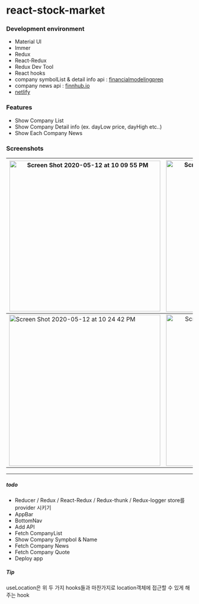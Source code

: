 # react-stock-market

### Development environment
- Material UI
- Immer
- Redux
- React-Redux
- Redux Dev Tool
- React hooks
- company symbolList & detail info api : <a href="https://financialmodelingprep.com/developer/docs/">financialmodelingprep</a>
- company news api : <a href="https://finnhub.io/docs/apis">finnhub.io</a>
- <a href="https://finnhub.io/docs/apis">netlify</a>
<a></a>

### Features
- Show Company List
- Show Company Detail info (ex. dayLow price, dayHigh etc..)
- Show Each Company News

### Screenshots


| <img width="407" alt="Screen Shot 2020-05-12 at 10 09 55 PM" src="https://user-images.githubusercontent.com/33794732/81696368-c4758080-949e-11ea-8f37-3ebf2e025a6f.png">  | <img width="409" alt="Screen Shot 2020-05-12 at 10 09 46 PM" src="https://user-images.githubusercontent.com/33794732/81698062-72355f00-94a0-11ea-8e01-6b3219fdbb1e.png"> | <img width="410" alt="Screen Shot 2020-05-12 at 10 23 41 PM" src="https://user-images.githubusercontent.com/33794732/81696995-9e9cab80-949f-11ea-9f02-f5fcbd500666.png"> |
|---|:---:|---:|
| <img width="408" alt="Screen Shot 2020-05-12 at 10 24 42 PM" src="https://user-images.githubusercontent.com/33794732/81697001-9fcdd880-949f-11ea-8e39-0fcae525f076.png"> | <img width="409" alt="Screen Shot 2020-05-12 at 10 25 51 PM" src="https://user-images.githubusercontent.com/33794732/81697004-a0666f00-949f-11ea-99cd-2d0878e751ce.png"> | <img width="407" alt="Screen Shot 2020-05-12 at 10 26 09 PM" src="https://user-images.githubusercontent.com/33794732/81697006-a0ff0580-949f-11ea-971a-accc783322b0.png"> |






---

##### todo

- Reducer / Redux / React-Redux / Redux-thunk / Redux-logger store를 provider 시키기
- AppBar 
- BottomNav
- Add API
- Fetch CompanyList
- Show Company Sympbol & Name
- Fetch Company News
- Fetch Company Quote
- Deploy app

##### Tip
useLocation은 위 두 가지 hooks들과 마찬가지로 location객체에 접근할 수 있게 해주는 hook

